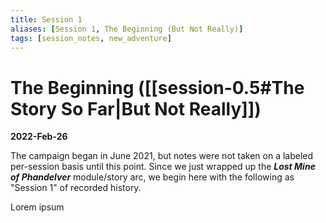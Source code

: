 ```yaml
---
title: Session 1
aliases: [Session 1, The Beginning (But Not Really)]
tags: [session_notes, new_adventure]
---
```

# The Beginning ([[session-0.5#The Story So Far|But Not Really]])
**2022-Feb-26**

The campaign began in June 2021, but notes were not taken on a labeled per-session basis until this point. Since we just wrapped up the **_Lost Mine of Phandelver_** module/story arc, we begin here with the following as "Session 1" of recorded history.

Lorem ipsum